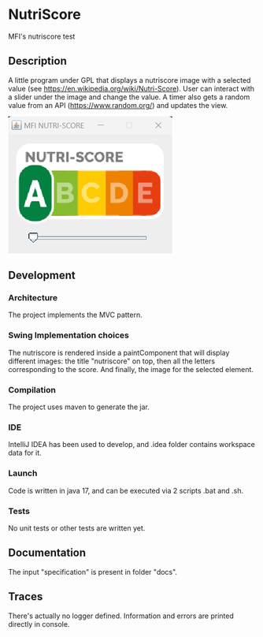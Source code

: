 # NutriScore
MFI's nutriscore test

## Description
A little program under GPL that displays a nutriscore image with a selected value (see https://en.wikipedia.org/wiki/Nutri-Score).
User can interact with a slider under the image and change the value.
A timer also gets a random value from an API (https://www.random.org/) and updates the view.

![Capture_nutriscore_app.png](docs/Capture_nutriscore_app.png)

## Development

### Architecture
The project implements the MVC pattern.

### Swing Implementation choices
The nutriscore is rendered inside a paintComponent that will display different images:
the title "nutriscore" on top, then all the letters corresponding to the score.
And finally, the image for the selected element.

### Compilation
The project uses maven to generate the jar.

### IDE
IntelliJ IDEA has been used to develop, and .idea folder contains workspace data for it.

### Launch
Code is written in java 17, and can be executed via 2 scripts .bat and .sh.

### Tests
No unit tests or other tests are written yet.

## Documentation
The input "specification" is present in folder "docs".

## Traces
There's actually no logger defined. Information and errors are printed directly in console.

